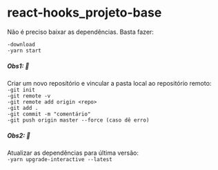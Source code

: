 # react-hooks_projeto-base
Não é preciso baixar as dependências. Basta fazer:<br>

`-download`<br>
`-yarn start`<br>

##### Obs1: :speech_balloon:<br> 
Criar um novo reposítório e vincular a pasta local ao repositório remoto:<br>
`-git init`<br>
`-git remote -v`<br>
`-git remote add origin <repo>`<br>
`-git add .`<br>
`-git commit -m "comentário"`<br>
`-git push origin master --force (caso dê erro)`<br>

##### Obs2: :speech_balloon: <br> 
Atualizar as dependências para última versão:<br>
`-yarn upgrade-interactive --latest` 
